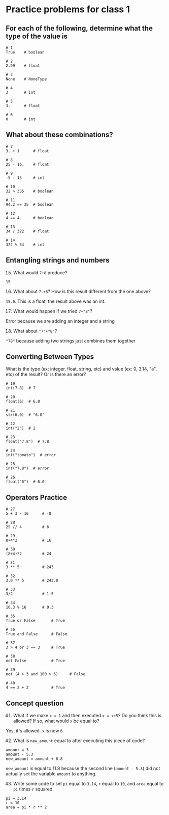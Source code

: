 # Practice problems for class 1

## For each of the following, determine what the type of the value is
```
# 1
True    # boolean

# 2
2.99    # float

# 3
None    # NoneType

# 4
3       # int

# 5
3.      # float

# 6
0       # int
```

## What about these combinations?

```
# 7
3. + 1      # float

# 8
25 - 16.    # float

# 9
-5 - 15     # int

# 10
32 > 335    # boolean

# 11
94.2 == 35  # boolean

# 12
4 == 4.     # boolean

# 13
34 / 322    # float

# 14
322 % 34    # int
```

## Entangling strings and numbers

15. What would `7+8` produce?

`15`

16. What about `7.+8`? How is this result different from the one above?

`15.0`. This is a float, the result above was an int.

17. What would happen if we tried `7+"8"`?

Error because we are adding an integer and a string

18. What about `"7"+"8"`?

`"78"` because adding two strings just combines them together


## Converting Between Types

What is the type (ex: integer, float, string, etc) and value (ex: 0, 3.14, "a", etc) of the result? Or is there an error?

```
# 19
int(7.8)  # 7

# 20
float(6)  # 6.0

# 21
str(6.0)  # "6.0"

# 22
int("2")  # 2

# 23
float("7.8")  # 7.8

# 24
int("tomato")  # error

# 25
int("7.8")  # error

# 26
float("6")  # 6.0

```

## Operators Practice

```
# 27
5 + 3 - 16      # -8

# 28
25 // 4         # 6

# 29
8+4*2           # 16

# 30
(8+4)*2         # 24

# 31
3 ** 5          # 243

# 32
3.0 ** 5        # 243.0

# 33
3/2             # 1.5

# 34
16.3 % 16       # 0.3

# 35
True or False       # True

# 36
True and False      # False

# 37
3 > 4 or 3 == 3     # True

# 38
not False           # True

# 39
not (4 > 3 and 100 > 6)     # False

# 40
4 == 2 + 2          # True
```

## Concept question

41. What if we make `x = 1` and then executed `x = x+5`? Do you think this is allowed? If so, what would `x` be equal to?

Yes, it's allowed. `x` is now `6`.

42. What is `new_amount` equal to after executing this piece of code?

```
amount = 3
amount - 5.3
new_amount = amount + 8.8
```

`new_amount` is equal to 11.8 because the second line (`amount - 5.3`) did not actually set the variable `amount` to anything.

43. Write some code to set `pi` equal to `3.14`, `r` equal to `10`, and `area` equal to `pi` times `r` squared.

```
pi = 3.14
r = 10
area = pi * r ** 2
```